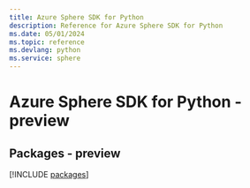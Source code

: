 ```yaml
---
title: Azure Sphere SDK for Python
description: Reference for Azure Sphere SDK for Python
ms.date: 05/01/2024
ms.topic: reference
ms.devlang: python
ms.service: sphere
---
```

# Azure Sphere SDK for Python - preview
## Packages - preview
[!INCLUDE [packages](sphere-index.md)]